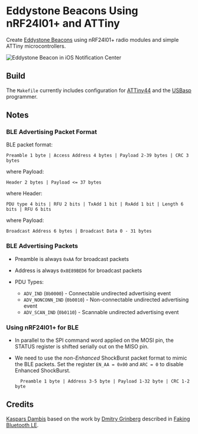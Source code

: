 # Eddystone Beacons Using nRF24l01+ and ATTiny

Create [Eddystone Beacons](https://github.com/google/eddystone) using nRF24l01+ radio modules and simple ATTiny microcontrollers.

![Eddystone Beacon in iOS Notification Center](http://kaspars.net/wp-content/uploads/2016/01/eddystone-beacon-iphone-notification-center.jpg)

## Build

The `Makefile` currently includes configuration for [ATTiny44](http://www.atmel.com/devices/ATTINY44.aspx) and the [USBasp](http://www.fischl.de/usbasp/) programmer.

## Notes

### BLE Advertising Packet Format

BLE packet format:

	Preamble 1 byte | Access Address 4 bytes | Payload 2-39 bytes | CRC 3 bytes

where Payload:

	Header 2 bytes | Payload <= 37 bytes

where Header:

	PDU type 4 bits | RFU 2 bits | TxAdd 1 bit | RxAdd 1 bit | Length 6 bits | RFU 6 bits

where Payload:

	Broadcast Address 6 bytes | Broadcast Data 0 - 31 bytes


### BLE Advertising Packets

- Preamble is always `0xAA` for broadcast packets

- Address is always `0x8E89BED6` for broadcast packets

- PDU Types:

	- `ADV_IND` (`0b0000`) - Connectable undirected advertising event
	- `ADV_NONCONN_IND` (`0b0010`) - Non-connectable undirected advertising event
	- `ADV_SCAN_IND` (`0b0110`) - Scannable undirected advertising event


### Using nRF24l01+ for BLE

- In parallel to the SPI command word applied on the MOSI pin, the STATUS register is shifted serially out on the MISO pin.

- We need to use the _non-Enhanced_ ShockBurst packet format to mimic the BLE packets. Set the register `EN_AA = 0x00` and `ARC = 0` to disable Enhanced ShockBurst.

		Preamble 1 byte | Address 3-5 byte | Payload 1-32 byte | CRC 1-2 byte


## Credits

[Kaspars Dambis](http://kaspars.net) based on the work by [Dmitry Grinberg](http://dmitry.gr) described in [Faking Bluetooth LE](http://dmitry.gr/index.php?r=05.Projects&proj=11.%20Bluetooth%20LE%20fakery).
